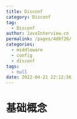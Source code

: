 ```yaml
---
title: Disconf
category: Disconf
tag: 
  - Disconf
author: JavaInterview.cn
permalink: /pages/4d0f26/
categories: 
  - middleware
  - config
  - disconf
tags: 
  - null
date: 2022-04-21 22:12:56
---
```


# 基础概念
